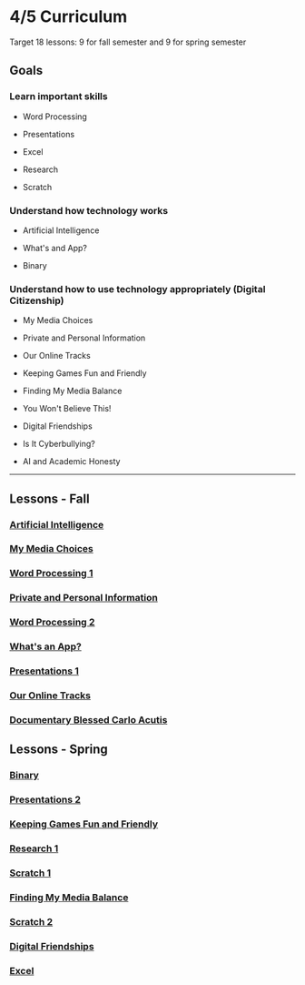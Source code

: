 # 4/5 Curriculum

Target 18 lessons: 9 for fall semester and 9 for spring semester

## Goals

### Learn important skills

* Word Processing

* Presentations

* Excel

* Research

* Scratch


### Understand how technology works

* Artificial Intelligence

* What's and App?

* Binary


### Understand how to use technology appropriately (Digital Citizenship)

* My Media Choices

* Private and Personal Information

* Our Online Tracks

* Keeping Games Fun and Friendly

* Finding My Media Balance

* You Won't Believe This!

* Digital Friendships

* Is It Cyberbullying?

* AI and Academic Honesty

---

## Lessons - Fall

### [Artificial Intelligence]()

### [My Media Choices]()

### [Word Processing 1]()

### [Private and Personal Information]()

### [Word Processing 2]()

### [What's an App?]()

### [Presentations 1]()

### [Our Online Tracks]()

### [Documentary Blessed Carlo Acutis]()


## Lessons - Spring

### [Binary]()

### [Presentations 2]()

### [Keeping Games Fun and Friendly]()

### [Research 1]()

### [Scratch 1]()

### [Finding My Media Balance]()

### [Scratch 2]()

### [Digital Friendships]()

### [Excel]()


